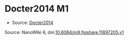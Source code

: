 <a name="material" />

# Docter2014 M1
<script type="application/ld+json">
  {
    "@context": "https://schema.org/",
    "@type": "ChemicalSubstance",
    "@id": "https://egonw.github.io/nanowiki/nanowiki334.html#material",
    "http://purl.org/dc/terms/conformsTo":
      {
        "@type": "CreativeWork",
        "@id": "https://bioschemas.org/profiles/ChemicalSubstance/0.4-RELEASE/"
      },
    "identfier": "334",
    "name": "Docter2014 M1",
    "url": "https://egonw.github.io/nanowiki/nanowiki334.html#material",
    "sameAs": "http://127.0.0.1/mediawiki/index.php/Special:URIResolver/Docter2014_M1"
  }
</script>


* Source: [Docter2014](articleDocter2014.md)


Source: NanoWiki 6, doi:[10.6084/m9.figshare.11897205.v1](https://doi.org/10.6084/m9.figshare.11897205.v1)
